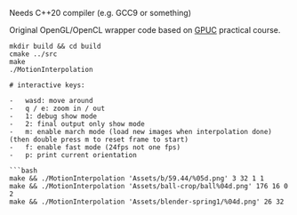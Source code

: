 Needs C++20 compiler (e.g. GCC9 or something)

Original OpenGL/OpenCL wrapper code based on [GPUC](https://cg.ivd.kit.edu/lehre/ws2020/index_2199.php) practical course.

```
mkdir build && cd build
cmake ../src
make
./MotionInterpolation

# interactive keys:

-   wasd: move around
-   q / e: zoom in / out
-   1: debug show mode
-   2: final output only show mode
-   m: enable march mode (load new images when interpolation done) (then double press m to reset frame to start)
-   f: enable fast mode (24fps not one fps)
-   p: print current orientation

```bash
make && ./MotionInterpolation 'Assets/b/59.44/%05d.png' 3 32 1 1
make && ./MotionInterpolation 'Assets/ball-crop/ball%04d.png' 176 16 0 2
make && ./MotionInterpolation 'Assets/blender-spring1/%04d.png' 26 32
```
